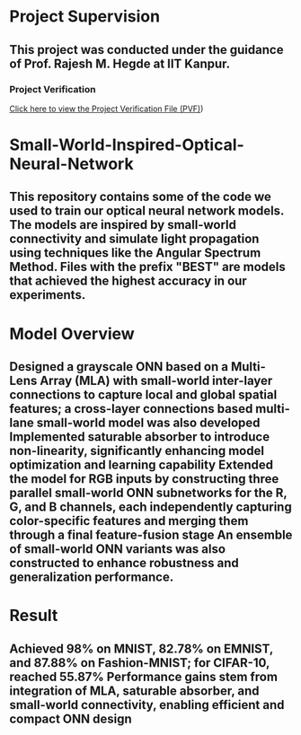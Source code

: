 # Project Supervision
This project was conducted under the guidance of Prof. Rajesh M. Hegde at IIT Kanpur.
----
### Project Verification  
[Click here to view the Project Verification File (PVF)](https://github.com/kaushalmehra23/Small-World-Inspired-Optical-Neural-Network/blob/eb0c6607380ef28cd5033820758625adb0a798f5/Small-World-Inspired%20Optical%20Neural%20Network_PVF.pdf))
# Small-World-Inspired-Optical-Neural-Network
This repository contains some of the code we used to train our optical neural network models. The models are inspired by small-world connectivity and simulate light propagation using techniques like the Angular Spectrum Method.
Files with the prefix "BEST" are models that achieved the highest accuracy in our experiments.
-----
# Model Overview
Designed a grayscale ONN based on a Multi-Lens Array (MLA) with small-world inter-layer
connections to capture local and global spatial features; a cross-layer connections based multi-lane
small-world model was also developed
Implemented saturable absorber to introduce non-linearity, significantly enhancing model
optimization and learning capability
Extended the model for RGB inputs by constructing three parallel small-world ONN subnetworks
for the R, G, and B channels, each independently capturing color-specific features and merging them
through a final feature-fusion stage
An ensemble of small-world ONN variants was also constructed to enhance robustness and
generalization performance.
---
# Result
Achieved 98% on MNIST, 82.78% on EMNIST, and 87.88% on Fashion-MNIST; for CIFAR-10, reached
55.87%
Performance gains stem from integration of MLA, saturable absorber, and small-world
connectivity, enabling efficient and compact ONN design
----
